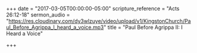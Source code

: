 +++
date = "2017-03-05T00:00:00-05:00"
scripture_reference = "Acts 26:12-18"
sermon_audio = "https://res.cloudinary.com/dy3wlzuye/video/upload/v1/KingstonChurch/Paul_Before_Agrippa_l_heard_a_voice.mp3"
title = "Paul Before Agrippa II: I Heard a Voice"

+++
